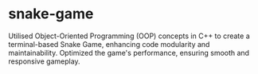# snake-game
Utilised Object-Oriented Programming (OOP) concepts in C++ to create a terminal-based  Snake Game, enhancing code modularity and maintainability. Optimized the game's performance, ensuring smooth and responsive gameplay.
